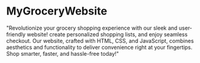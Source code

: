 # MyGroceryWebsite
"Revolutionize your grocery shopping experience with our sleek and user-friendly website!  create personalized shopping lists, and enjoy seamless checkout. Our website, crafted with HTML, CSS, and JavaScript, combines aesthetics and functionality to deliver convenience right at your fingertips. Shop smarter, faster, and hassle-free today!"
